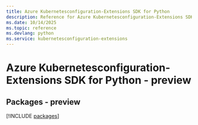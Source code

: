 ```yaml
---
title: Azure Kubernetesconfiguration-Extensions SDK for Python
description: Reference for Azure Kubernetesconfiguration-Extensions SDK for Python
ms.date: 10/14/2025
ms.topic: reference
ms.devlang: python
ms.service: kubernetesconfiguration-extensions
---
```

# Azure Kubernetesconfiguration-Extensions SDK for Python - preview
## Packages - preview
[!INCLUDE [packages](kubernetesconfiguration-extensions-index.md)]
